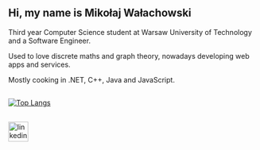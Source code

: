 ## Hi, my name is Mikołaj Wałachowski 
  Third year Computer Science student at Warsaw University of Technology and a Software Engineer. 

  Used to love discrete maths and graph theory, nowadays developing web apps and services.
  
  Mostly cooking in .NET, C++, Java and JavaScript.
##
<div align="left">

[![Top Langs](https://github-readme-stats.vercel.app/api/top-langs/?username=StiffGitt&layout=compact&exclude_repo=ShoalOfFishGPU&&size_weight=0.5&count_weight=0.5)](https://github.com/anuraghazra/github-readme-stats)

</div>

##

<div align="left">
    <a href="https://www.linkedin.com/in/miko%C5%82aj-wa%C5%82achowski-bb6826271/" target="_blank">
        <img src="https://img.shields.io/static/v1?message=LinkedIn&logo=linkedin&label=&color=0e49a1&logoColor=white&labelColor=&style=for-the-badge" height="40" alt="linkedin logo"/>
    </a>
</div>
